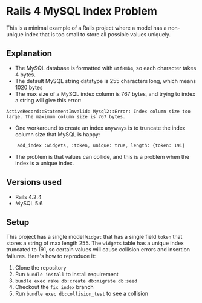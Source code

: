 # Rails 4 MySQL Index Problem

This is a minimal example of a Rails project where a model has a non-unique
index that is too small to store all possible values uniquely.

## Explanation

* The MySQL database is formatted with `utf8mb4`, so each character takes 4
bytes.
* The default MySQL string datatype is 255 characters long, which means 1020 bytes
* The max size of a MySQL index column is 767 bytes, and trying to index a string will give this error:

```
ActiveRecord::StatementInvalid: Mysql2::Error: Index column size too large. The maximum column size is 767 bytes.
```

* One workaround to create an index anyways is to truncate the index column size that MySQL is happy:
```
    add_index :widgets, :token, unique: true, length: {token: 191}
```

* The problem is that values can collide, and this is a problem when the index is a unique index.

## Versions used

- Rails 4.2.4
- MySQL 5.6

## Setup

This project has a single model `Widget` that has a single field `token` that stores a string of max length 255. The `widgets` table has a unique index truncated to 191, so certain values will cause collision errors and insertion failures. Here's how to reproduce it:

1. Clone the repository
2. Run `bundle install` to install requirement
3. `bundle exec rake db:create db:migrate db:seed`
4. Checkout the `fix_index` branch
5. Run `bundle exec db:collision_test` to see a collision


